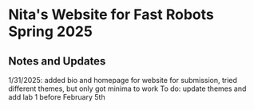 # Nita's Website for Fast Robots Spring 2025

## Notes and Updates

1/31/2025: added bio and homepage for website for submission, tried different themes, but only got minima to work
To do: update themes and add lab 1 before February 5th
